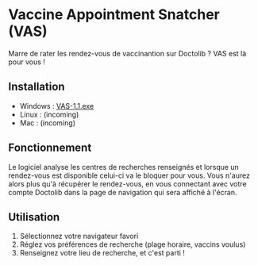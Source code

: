 # Vaccine Appointment Snatcher (VAS)

Marre de rater les rendez-vous de vaccinantion sur Doctolib ? VAS est là pour vous !

## Installation

- Windows : [VAS-1.1.exe](https://github.com/Fikzy/VAS/releases/download/release-1.1/VAS-1.1.exe)
- Linux : (incoming)
- Mac : (incoming)

## Fonctionnement

Le logiciel analyse les centres de recherches renseignés et lorsque un rendez-vous est disponible celui-ci va le bloquer
pour vous. Vous n'aurez alors plus qu'à récupérer le rendez-vous, en vous connectant avec votre compte Doctolib dans la
page de navigation qui sera affiché à l'écran.

## Utilisation

1. Sélectionnez votre navigateur favori
2. Réglez vos préférences de recherche (plage horaire, vaccins voulus)
3. Renseignez votre lieu de recherche, et c'est parti !
